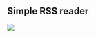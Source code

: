 ## Simple RSS reader

<img src="https://github.com/terrakok/KmmRssReader/raw/master/media/ios+android.png"/>